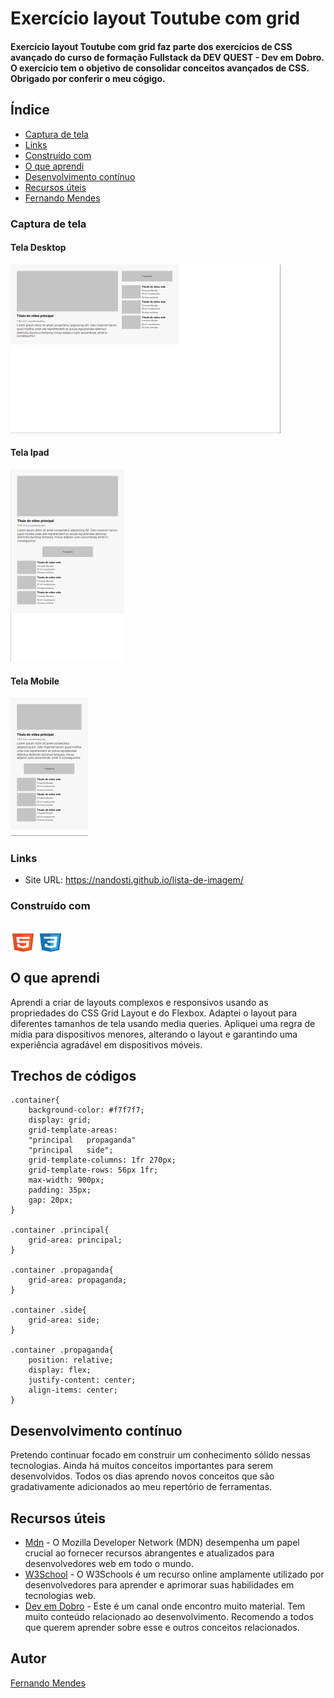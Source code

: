 # Exercício layout Toutube com grid

#### Exercício layout Toutube com grid faz parte dos exercícios de CSS avançado do curso de formação Fullstack da DEV QUEST - Dev em Dobro. O exercício tem o objetivo de consolidar conceitos avançados de CSS. Obrigado por conferir o meu cógigo.

## Índice

- [Captura de tela](#captura-de-tela)
- [Links](#links)
- [Construído com](#construído-com)
- [O que aprendi](#o-que-aprendi)
- [Desenvolvimento contínuo](#desenvolvimento-contínuo)
- [Recursos úteis](#recursos-úteis)
- [Fernando Mendes](#autor)

### Captura de tela

#### Tela Desktop

<img src="./src/img/desktop.png" alt="Tela desktop exibindo funcionalidades">

#### Tela Ipad

<img src="./src/img/ipad.png" alt="Tela tablet exibindo funcionalidades">

#### Tela Mobile

<img src="./src/img/mobile.png" alt="Exibindo responsividade no mobile">

### Links

- Site URL: https://nandosti.github.io/lista-de-imagem/

### Construído com

<div style="display: inline_block"><br>
  <img align="center" alt="HTML" height="30" width="40" src="https://raw.githubusercontent.com/devicons/devicon/master/icons/html5/html5-original.svg">
  <img align="center" alt="CSS" height="30" width="40" src="https://raw.githubusercontent.com/devicons/devicon/master/icons/css3/css3-original.svg">       
</div>

## O que aprendi

Aprendi a criar de layouts complexos e responsivos usando as propriedades do CSS Grid Layout e do Flexbox. Adaptei o layout para diferentes tamanhos de tela usando media queries. Apliquei uma regra de mídia para dispositivos menores, alterando o layout e garantindo uma experiência agradável em dispositivos móveis.


## Trechos de códigos

```
.container{
    background-color: #f7f7f7;
    display: grid;
    grid-template-areas: 
    "principal   propaganda"
    "principal   side";
    grid-template-columns: 1fr 270px;
    grid-template-rows: 56px 1fr;
    max-width: 900px;
    padding: 35px;
    gap: 20px;
}

.container .principal{
    grid-area: principal;
}

.container .propaganda{
    grid-area: propaganda;
}

.container .side{
    grid-area: side;
}

.container .propaganda{
    position: relative;
    display: flex;
    justify-content: center;
    align-items: center;
}

```

## Desenvolvimento contínuo

Pretendo continuar focado em construir um conhecimento sólido nessas tecnologias. Ainda há muitos conceitos importantes para serem desenvolvidos. Todos os dias aprendo novos conceitos que são gradativamente adicionados ao meu repertório de ferramentas.

## Recursos úteis

- [Mdn](https://developer.mozilla.org/en-US/) - O Mozilla Developer Network (MDN) desempenha um papel crucial ao fornecer recursos abrangentes e atualizados para desenvolvedores web em todo o mundo.
- [W3School](https://www.w3schools.com/css/default.asp) - O W3Schools é um recurso online amplamente utilizado por desenvolvedores para aprender e aprimorar suas habilidades em tecnologias web.
- [Dev em Dobro](https://www.youtube.com/@DevemDobro) - Este é um canal onde encontro muito material. Tem muito conteúdo relacionado ao desenvolvimento. Recomendo a todos que querem aprender sobre esse e outros conceitos relacionados.

## Autor

[Fernando Mendes](https://www.linkedin.com/in/fernandomendesti/)
